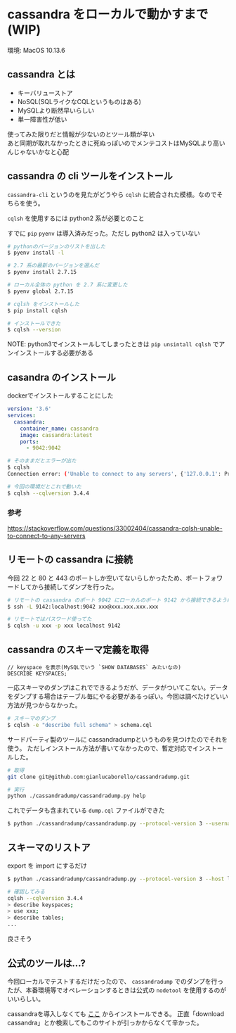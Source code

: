 # cassandra をローカルで動かすまで(WIP)

環境: MacOS 10.13.6

## cassandra とは

* キーバリューストア
* NoSQL(SQLライクなCQLというものはある)
* MySQLより断然早いらしい
* 単一障害性が低い

使ってみた限りだと情報が少ないのとツール類が辛い  
あと同期が取れなかったときに死ぬっぽいのでメンテコストはMySQLより高いんじゃないかなと心配

## cassandra の cli ツールをインストール

`cassandra-cli` というのを見たがどうやら `cqlsh` に統合された模様。なのでそちらを使う。

`cqlsh` を使用するには python2 系が必要とのこと

すでに `pip` `pyenv` は導入済みだった。ただし python2 は入っていない

```bash
# pythonのバージョンのリストを出した
$ pyenv install -l

# 2.7 系の最新のバージョンを選んだ
$ pyenv install 2.7.15

# ローカル全体の python を 2.7 系に変更した
$ pyenv global 2.7.15

# cqlsh をインストールした
$ pip install cqlsh

# インストールできた
$ cqlsh --version
```

NOTE: python3でインストールしてしまったときは `pip unsintall cqlsh` でアンインストールする必要がある

## casandra のインストール

dockerでインストールすることにした


```docker-compose.yml
version: '3.6'
services:
  cassandra:
    container_name: cassandra
    image: cassandra:latest
    ports:
      - 9042:9042
```

```bash
# そのままだとエラーが出た
$ cqlsh
Connection error: ('Unable to connect to any servers', {'127.0.0.1': ProtocolError("cql_version '3.3.1' is not supported by remote (w/ native protocol). Supported versions: [u'3.4.4']",)})

# 今回の環境だとこれで動いた
$ cqlsh --cqlversion 3.4.4
```

### 参考

https://stackoverflow.com/questions/33002404/cassandra-cqlsh-unable-to-connect-to-any-servers

## リモートの cassandra に接続

今回 22 と 80 と 443 のポートしか空いてないらしかったため、ポートフォワードしてから接続してダンプを行った。

``` bash
# リモートの cassandra のポート 9042 にローカルのポート 9142 から接続できるようにする
$ ssh -L 9142:localhost:9042 xxx@xxx.xxx.xxx.xxx

# リモートではパスワード使ってた
$ cqlsh -u xxx -p xxx localhost 9142
```

## cassandra のスキーマ定義を取得

```cql
// keyspace を表示(MySQLでいう `SHOW DATABASES` みたいなの)
DESCRIBE KEYSPACES;
```

一応スキーマのダンプはこれでできるようだが、データがついてこない。データをダンプする場合はテーブル毎にやる必要があるっぽい。今回は調べたけどいい方法が見つからなかった。
```bash
# スキーマのダンプ
$ cqlsh -e "describe full schema" > schema.cql
```

サードパーティ製のツールに cassandradumpというものを見つけたのでそれを使う。
ただしインストール方法が書いてなかったので、暫定対応でインストールした。

```bash
# 取得
git clone git@github.com:gianlucaborello/cassandradump.git

# 実行
python ./cassandradump/cassandradump.py help
```

これでデータも含まれている `dump.cql` ファイルができた
```bash
$ python ./cassandradump/cassandradump.py --protocol-version 3 --username xxx --password xxx --host localhost --port 9142 --keyspace xxx --export-file dump.cql
```

## スキーマのリストア

export を import にするだけ

```bash
$ python ./cassandradump/cassandradump.py --protocol-version 3 --host localhost --port 9042 --keyspace xxx --import-file dump.cql

# 確認してみる
cqlsh --cqlversion 3.4.4
> describe keyspaces;
> use xxx;
> describe tables;
...
```

良さそう

## 公式のツールは...?

今回ローカルでテストするだけだったので、 `cassandradump` でのダンプを行ったが、本番環境等でオペレーションするときは公式の `nodetool` を使用するのがいいらしい。

cassandraを導入しなくても [ここ](https://academy.datastax.com/planet-cassandra/cassandra) からインストールできる。
正直「download cassandra」とか検索してもこのサイトが引っかからなくて辛かった。
